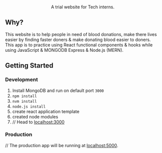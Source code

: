 <p align="center", color:"green">

  <br/>
   A trial website for Tech interns.
</p>

## Why?

 This website is to help people in need of blood donations, make there lives easier by finding faster doners & make donating blood easier to doners. 
  This app is to practice using React functional components & hooks while using JavaScript & MONGODB Express & Node.js (MERN).

## Getting Started

### Development

1. Install MongoDB and run on default port `3000`
2. `npm install` 
3. `nvm install`
4. `node.js install`
5. create react application template
6. created node modules
7.  // Head to [localhost:3000](http://localhost:3000) 

### Production

// The production app will be running at [localhost:5000](http://localhost:5000/).